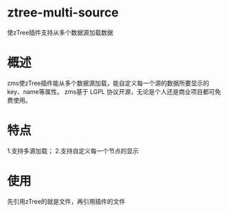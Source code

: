 ztree-multi-source
==================

使zTree插件支持从多个数据源加载数据

概述
==================
zms使zTree插件能从多个数据源加载，能自定义每一个源的数据所要显示的key、name等属性。
zms基于 LGPL 协议开源，无论是个人还是商业项目都可免费使用。

特点
==================
1.支持多源加载；
2.支持自定义每一个节点的显示

使用
==================
先引用zTree的就是文件，再引用插件的文件
